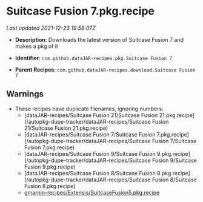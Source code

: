 # Suitcase Fusion 7.pkg.recipe

_Last updated 2021-12-23 19:58:07Z_

- **Description**: Downloads the latest version of Suitcase Fusion 7 and makes a pkg of it

- **Identifier**: `com.github.dataJAR-recipes.pkg.Suitcase Fusion 7`

- **Parent Recipes**: `com.github.dataJAR-recipes.download.Suitcase Fusion 7`

## Warnings

- These recipes have duplicate filenames, ignoring numbers:
    - [dataJAR-recipes/Suitcase Fusion 21/Suitcase Fusion 21.pkg.recipe](/autopkg-dupe-tracker/dataJAR-recipes/Suitcase Fusion 21/Suitcase Fusion 21.pkg.recipe)
    - [dataJAR-recipes/Suitcase Fusion 7/Suitcase Fusion 7.pkg.recipe](/autopkg-dupe-tracker/dataJAR-recipes/Suitcase Fusion 7/Suitcase Fusion 7.pkg.recipe)
    - [dataJAR-recipes/Suitcase Fusion 9/Suitcase Fusion 9.pkg.recipe](/autopkg-dupe-tracker/dataJAR-recipes/Suitcase Fusion 9/Suitcase Fusion 9.pkg.recipe)
    - [dataJAR-recipes/Suitcase Fusion 8/Suitcase Fusion 8.pkg.recipe](/autopkg-dupe-tracker/dataJAR-recipes/Suitcase Fusion 8/Suitcase Fusion 8.pkg.recipe)
    - [gmarnin-recipes/Extensis/SuitcaseFusion5.pkg.recipe](/autopkg-dupe-tracker/gmarnin-recipes/Extensis/SuitcaseFusion5.pkg.recipe)
